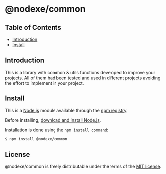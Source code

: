 # @nodexe/common

## Table of Contents

- [Introduction](#introduction)
- [Install](#install)

## Introduction

This is a library with common & utils functions developed to improve your projects. All of them had been tested and used in different projects avoiding the effort to implement in your project.

## Install

This is a [Node.js](https://nodejs.org/en/) module available through the
[npm registry](https://www.npmjs.com/).

Before installing, [download and install Node.js](https://nodejs.org/en/download/).

Installation is done using the
`npm install command`:

```sh
$ npm install @nodexe/common
```

## License

@nodexe/common is freely distributable under the terms of the [MIT license](LICENSE).
